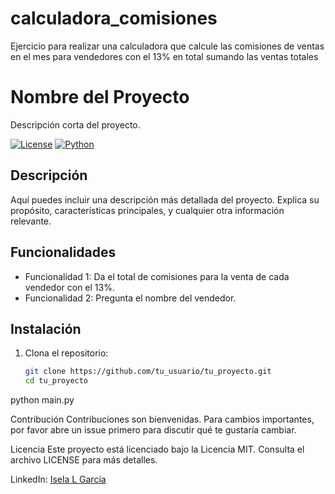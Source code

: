 # calculadora_comisiones
Ejercicio para realizar una calculadora que calcule las comisiones de ventas en el mes para vendedores con el 13% en total sumando las ventas totales
# Nombre del Proyecto

Descripción corta del proyecto.

[![License](https://img.shields.io/badge/License-MIT-blue.svg)](https://opensource.org/licenses/MIT)
[![Python](https://img.shields.io/badge/Python-3.9%2B-blue)](https://www.python.org/downloads/release/python-390/)

## Descripción

Aquí puedes incluir una descripción más detallada del proyecto. Explica su propósito, características principales, y cualquier otra información relevante.

## Funcionalidades

- Funcionalidad 1: Da el total de comisiones para la venta de cada vendedor con el 13%.
- Funcionalidad 2: Pregunta el nombre del vendedor.


## Instalación

1. Clona el repositorio:

   ```bash
   git clone https://github.com/tu_usuario/tu_proyecto.git
   cd tu_proyecto

python main.py

Contribución
Contribuciones son bienvenidas. Para cambios importantes, por favor abre un issue primero para discutir qué te gustaría cambiar.

Licencia
Este proyecto está licenciado bajo la Licencia MIT. Consulta el archivo LICENSE para más detalles.


LinkedIn: [Isela L García](https://www.linkedin.com/in/isela-l-garc%C3%ADa-tech-ia-data-machinelearning/)
